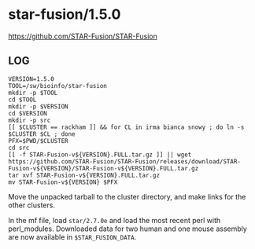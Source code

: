 star-fusion/1.5.0
=================

<https://github.com/STAR-Fusion/STAR-Fusion>


LOG
---

    VERSION=1.5.0
    TOOL=/sw/bioinfo/star-fusion
    mkdir -p $TOOL
    cd $TOOL
    mkdir -p $VERSION
    cd $VERSION
    mkdir -p src
    [[ $CLUSTER == rackham ]] && for CL in irma bianca snowy ; do ln -s $CLUSTER $CL ; done
    PFX=$PWD/$CLUSTER
    cd src
    [[ -f STAR-Fusion-v${VERSION}.FULL.tar.gz ]] || wget https://github.com/STAR-Fusion/STAR-Fusion/releases/download/STAR-Fusion-v${VERSION}/STAR-Fusion-v${VERSION}.FULL.tar.gz
    tar xvf STAR-Fusion-v${VERSION}.FULL.tar.gz
    mv STAR-Fusion-v${VERSION} $PFX

Move the unpacked tarball to the cluster directory, and make links for the other clusters.

In the mf file, load `star/2.7.0e` and load the most recent perl with perl_modules.
Downloaded data for two human and one mouse assembly are now available in `$STAR_FUSION_DATA`.



